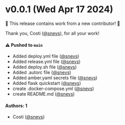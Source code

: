 # v0.0.1 (Wed Apr 17 2024)

:tada: This release contains work from a new contributor! :tada:

Thank you, Costi ([@snevs](https://github.com/snevs)), for all your work!

#### ⚠️ Pushed to `main`

- Added deploy.yml file ([@snevs](https://github.com/snevs))
- Added release.yml file ([@snevs](https://github.com/snevs))
- Added deploy.sh file ([@snevs](https://github.com/snevs))
- Added .autorc file ([@snevs](https://github.com/snevs))
- Added amber.yaml secrets file ([@snevs](https://github.com/snevs))
- Added flask quickstart ([@snevs](https://github.com/snevs))
- create .docker-compose.yml ([@snevs](https://github.com/snevs))
- create README.md ([@snevs](https://github.com/snevs))

#### Authors: 1

- Costi ([@snevs](https://github.com/snevs))
